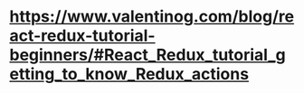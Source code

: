 # https://www.valentinog.com/blog/react-redux-tutorial-beginners/#React_Redux_tutorial_getting_to_know_Redux_actions